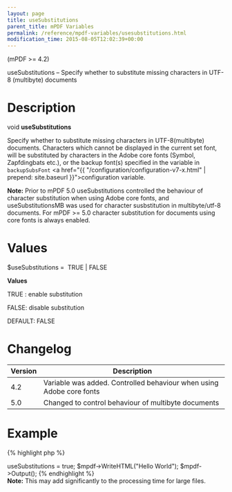 ```yaml
---
layout: page
title: useSubstitutions
parent_title: mPDF Variables
permalink: /reference/mpdf-variables/usesubstitutions.html
modification_time: 2015-08-05T12:02:39+00:00
---
```


(mPDF >= 4.2)

useSubstitutions – Specify whether to substitute missing characters in UTF-8 (multibyte) documents

# Description

void **useSubstitutions**

Specify whether to substitute missing characters in UTF-8(multibyte) documents. Characters which cannot be displayed
in the current set font, will be substituted by characters in the Adobe core fonts (Symbol, Zapfdingbats etc.), or the
backup font(s) specified in the variable in `backupSubsFont` 
<a href="{{ "/configuration/configuration-v7-x.html" | prepend: site.baseurl }}">configuration variable</a>.

<div class="alert alert-info" role="alert">
	<strong>Note:</strong> Prior to mPDF 5.0 useSubstitutions controlled the
	behaviour of character substitution when using Adobe core fonts, and useSubstitutionsMB was used for character
	susbstitution in multibyte/utf-8 documents. For mPDF >= 5.0 character substitution for documents using core fonts
	is always enabled.
</div>

# Values

<span class="parameter">$useSubstitutions</span> =  <span class="smallblock">TRUE </span>| <span class="smallblock">FALSE</span>

**Values**

<span class="smallblock">TRUE </span>: enable substitution

<span class="smallblock">FALSE</span>: disable substitution

<span class="smallblock">DEFAULT</span>: <span class="smallblock">FALSE</span>

# Changelog

<table class="table"> <thead>
<tr> <th>Version</th><th>Description</th> </tr>
</thead> <tbody>
<tr>
<td>4.2</td>
<td>Variable was added. Controlled behaviour when using Adobe core fonts

</td>
</tr>
<tr>
<td>5.0</td>
<td>Changed to control behaviour of multibyte documents</td>
</tr>
</tbody> </table>

# Example

{% highlight php %}
<?php

// Require composer autoload
require_once __DIR__ . '/vendor/autoload.php';

$mpdf = new \Mpdf\Mpdf('UTF-8');

$mpdf->useSubstitutions = true;

$mpdf->WriteHTML("Hello World");

$mpdf->Output();
{% endhighlight %}

<div class="alert alert-info" role="alert">
	<strong>Note:</strong> This may add significantly to the processing time for large files.
</div>

